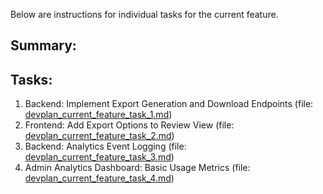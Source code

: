 Below are instructions for individual tasks for the current feature.

## Summary:



## Tasks:
1. Backend: Implement Export Generation and Download Endpoints (file: [devplan_current_feature_task_1.md](./devplan_current_feature_task_1.md))
2. Frontend: Add Export Options to Review View (file: [devplan_current_feature_task_2.md](./devplan_current_feature_task_2.md))
3. Backend: Analytics Event Logging (file: [devplan_current_feature_task_3.md](./devplan_current_feature_task_3.md))
4. Admin Analytics Dashboard: Basic Usage Metrics (file: [devplan_current_feature_task_4.md](./devplan_current_feature_task_4.md))
